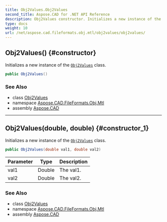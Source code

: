 ```yaml
---
title: Obj2Values.Obj2Values
second_title: Aspose.CAD for .NET API Reference
description: Obj2Values constructor. Initializes a new instance of the Obj2Values class
type: docs
weight: 10
url: /net/aspose.cad.fileformats.obj.mtl/obj2values/obj2values/
---
```

## Obj2Values() {#constructor}

Initializes a new instance of the [`Obj2Values`](../) class.

```csharp
public Obj2Values()
```

### See Also

* class [Obj2Values](../)
* namespace [Aspose.CAD.FileFormats.Obj.Mtl](../../../aspose.cad.fileformats.obj.mtl/)
* assembly [Aspose.CAD](../../../)

---

## Obj2Values(double, double) {#constructor_1}

Initializes a new instance of the [`Obj2Values`](../) class.

```csharp
public Obj2Values(double val1, double val2)
```

| Parameter | Type | Description |
| --- | --- | --- |
| val1 | Double | The val1. |
| val2 | Double | The val2. |

### See Also

* class [Obj2Values](../)
* namespace [Aspose.CAD.FileFormats.Obj.Mtl](../../../aspose.cad.fileformats.obj.mtl/)
* assembly [Aspose.CAD](../../../)


